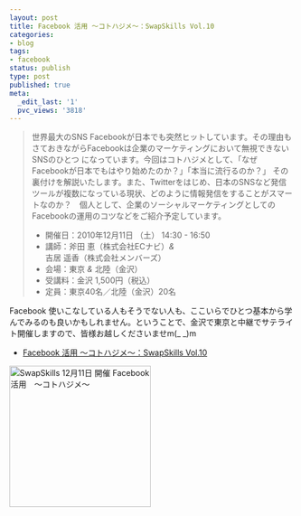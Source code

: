 ```yaml
---
layout: post
title: Facebook 活用 〜コトハジメ〜：SwapSkills Vol.10
categories:
- blog
tags:
- facebook
status: publish
type: post
published: true
meta:
  _edit_last: '1'
  pvc_views: '3818'
---
```

<blockquote>世界最大のSNS  Facebookが日本でも突然ヒットしています。その理由もさておきながらFacebookは企業のマーケティングにおいて無視できないSNSのひとつ になっています。今回はコトハジメとして、「なぜFacebookが日本でもはやり始めたのか？」「本当に流行るのか？」  その裏付けを解説いたします。また、Twitterをはじめ、日本のSNSなど発信ツールが複数になっている現状、どのように情報発信をすることがスマー トなのか？　個人として、企業のソーシャルマーケティングとしてのFacebookの運用のコツなどをご紹介予定しています。
<ul>
	<li>開催日：2010年12月11日 （土）   14:30 - 16:50</li>
	<li>講師：斧田 恵（株式会社ECナビ）<em>&amp;</em>
吉居 遥香（株式会社メンバーズ）</li>
	<li>会場：東京<em> &amp;</em> 北陸（金沢）</li>
	<li>受講料：金沢 1,500円（税込）</li>
	<li>定員：東京40名／北陸（金沢）20名</li>
</ul>
</blockquote>
Facebook 使いこなしている人もそうでない人も、ここいらでひとつ基本から学んでみるのも良いかもしれません。ということで、金沢で東京と中継でサテライト開催しますので、皆様お越しくださいませm(_ _)m
<ul>
	<li><a href="http://swapskills.info/sessions/facebook-start.html"> Facebook 活用 〜コトハジメ〜：SwapSkills Vol.10</a></li>
</ul>
<img src="http://swapskills.info/banner/ss10_kanazawa.png" alt="SwapSkills 12月11日 開催 Facebook 活用　〜コトハジメ〜" width="250" height="250" />
